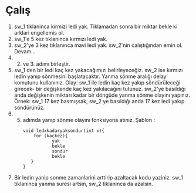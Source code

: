 # Çalış

 1. sw_1 tiklaninca kirmizi ledi yak. Tiklamadan sonra bir miktar bekle ki arklari engellemis ol.
 2. sw_1'e 5 kez tıklanınca kırmızı ledi yak.
 3. sw_2'ye 3 kez tıklanınca mavi ledi yak. sw_2'nin calıştığından emin ol. Devam...
 4. 2. ve 3. adımı birleştir.
 5. sw_1 den bir ledi kaç kez yakacağımızı belirleyeceğiz. sw_2 ise kırmızı ledin yanıp sönmesini başlatacaktır. Yanma sönme aralığı delay komutunu kullanınız. Olay: sw_1 ile ledin kaç kez yakıp söndürüleceği girecek- bir değişkende kaç kez yakılacağını tutunuz. sw_2'ye basıldığı anda değişkenin miktarı kadar bir döngüde yanma sönme olayını yapınız. Örnek: sw_1 17 kez basmışsak, sw_2 ye basıldığı anda 17 kez ledi yakıp söndürünüz.
 6. 5. adımda yanıp sönme olayını fonksiyona atınız. Şablon :
		 ``` 
		 void ledxkadaryaksondur(int x){
			 for (kackez){
					yak
					bekle
					sondur
					bekle
			}
		}
		```
 7. Bir ledin yanip sonme zamanlarini arttirip azaltacak kodu yaziniz. sw_1 tiklaninca yanma suresi artsin, sw_2 tiklaninca da azalsin.
 
